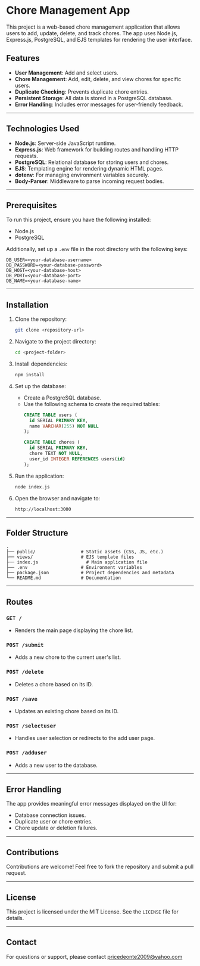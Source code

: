 # Chore Management App

This project is a web-based chore management application that allows users to add, update, delete, and track chores. The app uses Node.js, Express.js, PostgreSQL, and EJS templates for rendering the user interface.

## Features
- **User Management**: Add and select users.
- **Chore Management**: Add, edit, delete, and view chores for specific users.
- **Duplicate Checking**: Prevents duplicate chore entries.
- **Persistent Storage**: All data is stored in a PostgreSQL database.
- **Error Handling**: Includes error messages for user-friendly feedback.

---

## Technologies Used
- **Node.js**: Server-side JavaScript runtime.
- **Express.js**: Web framework for building routes and handling HTTP requests.
- **PostgreSQL**: Relational database for storing users and chores.
- **EJS**: Templating engine for rendering dynamic HTML pages.
- **dotenv**: For managing environment variables securely.
- **Body-Parser**: Middleware to parse incoming request bodies.

---

## Prerequisites
To run this project, ensure you have the following installed:
- Node.js
- PostgreSQL

Additionally, set up a `.env` file in the root directory with the following keys:

```env
DB_USER=<your-database-username>
DB_PASSWORD=<your-database-password>
DB_HOST=<your-database-host>
DB_PORT=<your-database-port>
DB_NAME=<your-database-name>
```

---

## Installation

1. Clone the repository:
   ```bash
   git clone <repository-url>
   ```
2. Navigate to the project directory:
   ```bash
   cd <project-folder>
   ```
3. Install dependencies:
   ```bash
   npm install
   ```
4. Set up the database:
   - Create a PostgreSQL database.
   - Use the following schema to create the required tables:
     ```sql
     CREATE TABLE users (
       id SERIAL PRIMARY KEY,
       name VARCHAR(255) NOT NULL
     );

     CREATE TABLE chores (
       id SERIAL PRIMARY KEY,
       chore TEXT NOT NULL,
       user_id INTEGER REFERENCES users(id)
     );
     ```

5. Run the application:
   ```bash
   node index.js
   ```
6. Open the browser and navigate to:
   ```
   http://localhost:3000
   ```

---

## Folder Structure
```
.
├── public/                 # Static assets (CSS, JS, etc.)
├── views/                  # EJS template files
├── index.js                  # Main application file
├── .env                    # Environment variables
├── package.json            # Project dependencies and metadata
└── README.md               # Documentation
```

---

## Routes
### `GET /`
- Renders the main page displaying the chore list.

### `POST /submit`
- Adds a new chore to the current user's list.

### `POST /delete`
- Deletes a chore based on its ID.

### `POST /save`
- Updates an existing chore based on its ID.

### `POST /selectuser`
- Handles user selection or redirects to the add user page.

### `POST /adduser`
- Adds a new user to the database.

---

## Error Handling
The app provides meaningful error messages displayed on the UI for:
- Database connection issues.
- Duplicate user or chore entries.
- Chore update or deletion failures.

---

## Contributions
Contributions are welcome! Feel free to fork the repository and submit a pull request.

---

## License
This project is licensed under the MIT License. See the `LICENSE` file for details.

---

## Contact
For questions or support, please contact pricedeonte2009@yahoo.com

